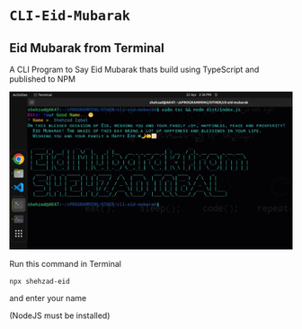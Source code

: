 # `CLI-Eid-Mubarak`

## Eid Mubarak from Terminal

A CLI Program to Say Eid Mubarak thats build using TypeScript and published to NPM

![Preview](./preview.jpeg)

Run this command in Terminal

```
npx shehzad-eid
```

and enter your name

(NodeJS must be installed)
